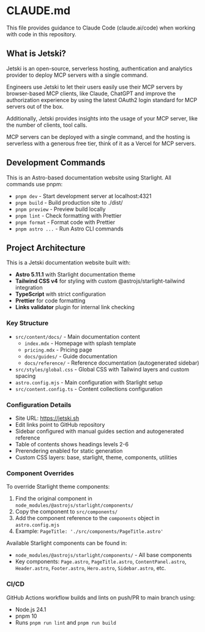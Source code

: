 # CLAUDE.md

This file provides guidance to Claude Code (claude.ai/code) when working with code in this repository.

## What is Jetski?

Jetski is an open-source, serverless hosting, authentication and analytics provider to deploy
MCP servers with a single command.

Engineers use Jetski to let their users easily use their MCP servers by browser-based MCP clients,
like Claude, ChatGPT and improve the authorization experience by using the latest OAuth2 login
standard for MCP servers out of the box.

Additionally, Jetski provides insights into the usage of your MCP server, like the number of clients,
tool calls.

MCP servers can be deployed with a single command, and the hosting is serverless with a generous free tier,
think of it as a Vercel for MCP servers.

## Development Commands

This is an Astro-based documentation website using Starlight. All commands use pnpm:

- `pnpm dev` - Start development server at localhost:4321
- `pnpm build` - Build production site to ./dist/
- `pnpm preview` - Preview build locally
- `pnpm lint` - Check formatting with Prettier
- `pnpm format` - Format code with Prettier
- `pnpm astro ...` - Run Astro CLI commands

## Project Architecture

This is a Jetski documentation website built with:

- **Astro 5.11.1** with Starlight documentation theme
- **Tailwind CSS v4** for styling with custom @astrojs/starlight-tailwind integration
- **TypeScript** with strict configuration
- **Prettier** for code formatting
- **Links validator** plugin for internal link checking

### Key Structure

- `src/content/docs/` - Main documentation content
  - `index.mdx` - Homepage with splash template
  - `pricing.mdx` - Pricing page
  - `docs/guides/` - Guide documentation
  - `docs/reference/` - Reference documentation (autogenerated sidebar)
- `src/styles/global.css` - Global CSS with Tailwind layers and custom spacing
- `astro.config.mjs` - Main configuration with Starlight setup
- `src/content.config.ts` - Content collections configuration

### Configuration Details

- Site URL: https://jetski.sh
- Edit links point to GitHub repository
- Sidebar configured with manual guides section and autogenerated reference
- Table of contents shows headings levels 2-6
- Prerendering enabled for static generation
- Custom CSS layers: base, starlight, theme, components, utilities

### Component Overrides

To override Starlight theme components:
1. Find the original component in `node_modules/@astrojs/starlight/components/`
2. Copy the component to `src/components/`
3. Add the component reference to the `components` object in `astro.config.mjs`
4. Example: `PageTitle: './src/components/PageTitle.astro'`

Available Starlight components can be found in:
- `node_modules/@astrojs/starlight/components/` - All base components
- Key components: `Page.astro`, `PageTitle.astro`, `ContentPanel.astro`, `Header.astro`, `Footer.astro`, `Hero.astro`, `Sidebar.astro`, etc.

### CI/CD

GitHub Actions workflow builds and lints on push/PR to main branch using:

- Node.js 24.1
- pnpm 10
- Runs `pnpm run lint` and `pnpm run build`
